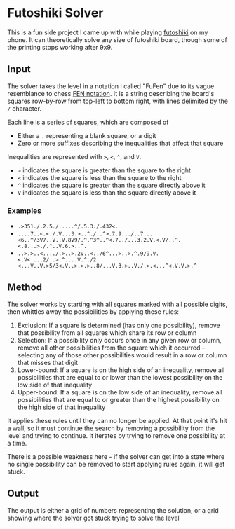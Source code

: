 # Futoshiki Solver

This is a fun side project I came up with while playing [futoshiki] on my phone. It can theoretically solve any size of futoshiki board, though some of the printing stops working after 9x9.

## Input

The solver takes the level in a notation I called "FuFen" due to its vague resemblance to chess [FEN notation]. It is a string describing the board's squares row-by-row from top-left to bottom right, with lines delimited by the `/` character.

Each line is a series of squares, which are composed of 

* Either a `.` representing a blank square, or a digit
* Zero or more suffixes describing the inequalities that affect that square

Inequalities are represented with `>`, `<`, `^`, and `V`.

* `>` indicates the square is greater than the square to the right
* `<` indicates the square is less than the square to the right
* `^` indicates the square is greater than the square directly above it
* `V` indicates the square is less than the square directly above it

### Examples

* `.>351./.2.5./.....^/.5.3./.432<.`
* `....7..<.<./.V...3.>..^./..^>.7.9.../..7...<6..^/3V7..V..V.8V9/.^.^3^..^<.7../...3.2.V.<.V/..^.<.8...>./.^..V.6.>..^.`
* `..>.>..<..../.>..>.2V..<../6^...>..>.^.9/9.V.<.V<....2/..>.^....V.^./2.<...V..V.>5/3<.V..>.>.>..8/...V.3.>..V./.>.<...^<.V.V.>.^` 

## Method

The solver works by starting with all squares marked with all possible digits, then whittles away the possibilities by applying these rules:

1. Exclusion: If a square is determined (has only one possibility), remove that possibility from all squares which share its row or column
1. Selection: If a possibility only occurs once in any given row or column, remove all other possibilities from the square which it occurred - selecting any of those other possibilities would result in a row or column that misses that digit
1. Lower-bound: If a square is on the high side of an inequality, remove all possibilities that are equal to or lower than the lowest possibility on the low side of that inequality
1. Upper-bound: If a square is on the low side of an inequality, remove all possibilities that are equal to or greater than the highest possibility on the high side of that inequality

It applies these rules until they can no longer be applied. At that point it's hit a wall, so it must continue the search by removing a possibility from the level and trying to continue. It iterates by trying to remove one possibility at a time.

There is a possible weakness here - if the solver can get into a state where no single possibility can be removed to start applying rules again, it will get stuck.

## Output

The output is either a grid of numbers representing the solution, or a grid showing where the solver got stuck trying to solve the level

[futoshiki]: https://play.google.com/store/apps/details?id=com.alexuvarov.android.futoshiki&hl=en_US&pli=1
[fen notation]: https://en.wikipedia.org/wiki/Forsyth%E2%80%93Edwards_Notation 